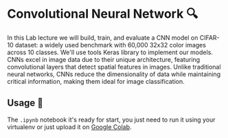 # Convolutional Neural Network 🔍

In this Lab lecture we will build, train, and evaluate a CNN model on CIFAR-10 dataset: a widely used benchmark with 60,000 32x32 color images across 10 classes.
We'll use tools Keras library to implement our models. CNNs excel in image data due to their unique architecture, featuring convolutional layers that detect spatial features in images. Unlike traditional neural
networks, CNNs reduce the dimensionality of data while maintaining critical information, making them ideal for image classification.

## Usage 📝

The `.ipynb` notebook it's ready for start, you just need to run it using your virtualenv or just upload it on
[Google Colab](https://colab.research.google.com/).

